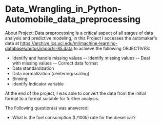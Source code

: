 # Data_Wrangling_in_Python-Automobile_data_preprocessing

About Project: Data preprocessing is a critical aspect of all stages of data analysis and predictive modeling, in this Project I accesses the automaker's data at https://archive.ics.uci.edu/ml/machine-learning-databases/autos/imports-85.data to achieve the following OBJECTIVES:
- Identify and handle missing values
-- Identify missing values
-- Deal with missing values
-- Correct data format
- Data standardization
- Data normalization (centering/scaling)
- Binning
- Identify Indicator variable

At the end of the project, I was able to convert the data from the initial format to a format suitable for further analysis.

The Following question(s) was answered: 
- What is the fuel consumption (L/100k) rate for the diesel car?
